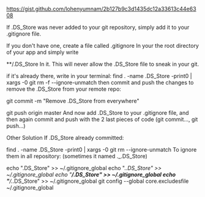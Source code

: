 https://gist.github.com/lohenyumnam/2b127b9c3d1435dc12a33613c44e6308

If .DS_Store was never added to your git repository, simply add it to your .gitignore file.

If you don't have one, create a file called
.gitignore
In your the root directory of your app and simply write

**/.DS_Store
In it. This will never allow the .DS_Store file to sneak in your git.

if it's already there, write in your terminal:
find . -name .DS_Store -print0 | xargs -0 git rm -f --ignore-unmatch
then commit and push the changes to remove the .DS_Store from your remote repo:

git commit -m "Remove .DS_Store from everywhere"

git push origin master
And now add .DS_Store to your .gitignore file, and then again commit and push with the 2 last pieces of code (git commit..., git push...)

Other Solution
If .DS_Store already committed:

find . -name .DS_Store -print0 | xargs -0 git rm --ignore-unmatch
To ignore them in all repository: (sometimes it named ._.DS_Store)

echo ".DS_Store" >> ~/.gitignore_global
echo "._.DS_Store" >> ~/.gitignore_global
echo "**/.DS_Store" >> ~/.gitignore_global
echo "**/._.DS_Store" >> ~/.gitignore_global
git config --global core.excludesfile ~/.gitignore_global